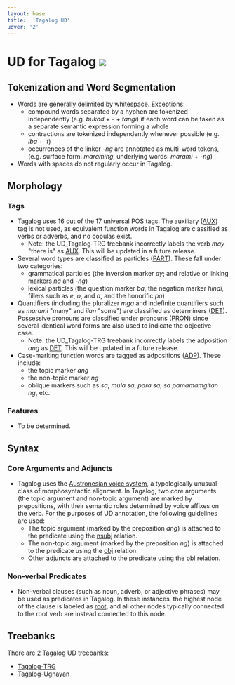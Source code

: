 ```yaml
---
layout: base
title:  'Tagalog UD'
udver: '2'
---
```


# UD for Tagalog <span class="flagspan"><img class="flag" src="../../flags/svg/PH.svg" /></span>

## Tokenization and Word Segmentation

* Words are generally delimited by whitespace. Exceptions:
  * compound words separated by a hyphen are tokenized independently (e.g. *bukod*  + *-* + *tangi*) if each word can be taken as a separate semantic expression forming a whole
  * contractions are tokenized independently whenever possible (e.g. *iba* + *'t*)
  * occurrences of the linker *-ng* are annotated as multi-word tokens, (e.g. surface form: *maraming*, underlying words: *marami* + *-ng*)
* Words with spaces do not regularly occur in Tagalog.

## Morphology

### Tags

* Tagalog uses 16 out of the 17 universal POS tags. The auxiliary ([AUX](https://universaldependencies.org/u/pos/AUX_.html)) tag is not used, as equivalent function words in Tagalog are classified as verbs or adverbs, and no copulas exist.
  * Note: the UD_Tagalog-TRG treebank incorrectly labels the verb *may* "there is" as [AUX](https://universaldependencies.org/u/pos/AUX_.html). This will be updated in a future release. 
* Several word types are classified as particles ([PART](https://universaldependencies.org/u/pos/PART.html)). These fall under two categories:
  * grammatical particles (the inversion marker *ay*; and relative or linking markers *na* and *-ng*)
  * lexical particles (the question marker *ba*, the negation marker *hindi*, fillers such as *e*, *o*, and *a*, and the honorific *po*)
* Quantifiers (including the pluralizer *mga* and indefinite quantifiers such as *marami* "many" and *ilan* "some") are classified as determiners ([DET](https://universaldependencies.org/u/pos/DET.html)). Possessive pronouns are classified under pronouns ([PRON](https://universaldependencies.org/u/pos/PRON.html)) since several identical word forms are also used to indicate the objective case.
  * Note: the UD_Tagalog-TRG treebank incorrectly labels the adposition *ang* as [DET](https://universaldependencies.org/u/pos/DET.html). This will be updated in a future release.
* Case-marking function words are tagged as adpositions ([ADP](https://universaldependencies.org/u/pos/ADP.html)). These include:
  * the topic marker *ang*
  * the non-topic marker *ng*
  * oblique markers such as *sa*, *mula sa*, *para sa*, *sa pamamamgitan ng*, etc.


### Features

* To be determined.


## Syntax

### Core Arguments and Adjuncts

* Tagalog uses the [Austronesian voice system](https://en.wikipedia.org/wiki/Austronesian_alignment), a typologically unusual class of morphosyntactic alignment. In Tagalog, two core arguments (the topic argument and non-topic argument) are marked by prepositions, with their semantic roles determined by voice affixes on the verb. For the purposes of UD annotation, the following guidelines are used:
  * The topic argument (marked by the preposition *ang*) is attached to the predicate using the [nsubj](https://universaldependencies.org/u/dep/nsubj.html) relation.
  * The non-topic argument (marked by the preposition *ng*) is attached to the predicate using the [obj](https://universaldependencies.org/u/dep/obj.html) relation.
  * Other adjuncts are attached to the predicate using the [obl](https://universaldependencies.org/u/dep/obl.html) relation.

### Non-verbal Predicates

* Non-verbal clauses (such as noun, adverb, or adjective phrases) may be used as predicates in Tagalog. In these instances, the highest node of the clause is labeled as [root](https://universaldependencies.org/u/dep/root.html), and all other nodes typically connected to the root verb are instead connected to this node.


## Treebanks

There are [2](../treebanks/tl-comparison.html) Tagalog UD treebanks:

  * [Tagalog-TRG](../treebanks/tl_trg/index.html)
  * [Tagalog-Ugnayan](../treebanks/tl_ugnayan/index.html)


